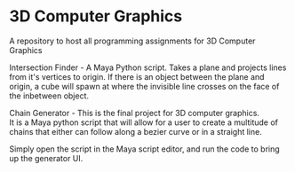 # 3D Computer Graphics
 A repository to host all programming assignments for 3D Computer Graphics

Intersection Finder - A Maya Python script.  Takes a plane and projects 
lines from it's vertices to origin.  If there is an object
between the plane and origin, a cube will spawn at where the invisible line
crosses on the face of the inbetween object.

Chain Generator -  This is the final project for 3D computer graphics.  
It is a Maya python script that will allow for a user 
to create a multitude of chains that either 
can follow along a bezier curve or in a straight line.

Simply open the script in the Maya script editor, and
run the code to bring up the generator UI.